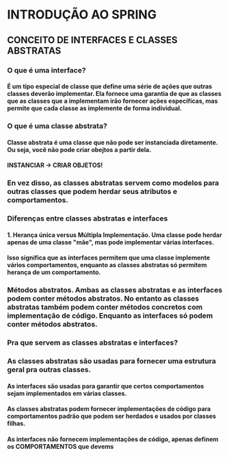 # INTRODUÇÃO AO SPRING

## CONCEITO DE INTERFACES E CLASSES ABSTRATAS

### O que é uma interface?

#### É um tipo especial de classe que define uma série de ações que outras classes deverão implementar. Ela fornece uma garantia de que as classes que as classes que a implementam irão fornecer ações  específicas, mas permite que cada classe as implemente de forma individual.

### O que é uma classe abstrata?

#### Classe abstrata é uma classe que não pode ser instanciada diretamente. Ou seja, você não pode criar obejtos a partir dela.

#### INSTANCIAR -> CRIAR OBJETOS!

### En vez disso, as classes abstratas servem como modelos para outras classes que podem herdar seus atributos e comportamentos.

### Diferenças entre classes abstratas e interfaces

#### 1. Herança única versus Múltipla Implementação. Uma classe pode herdar apenas de uma classe "mãe", mas pode implementar várias interfaces.

#### Isso significa que as interfaces permitem que uma classe implemente vários comportamentos, enquanto as classes abstratas só permitem herança de um comportamento.

### Métodos abstratos. Ambas as classes abstratas e as interfaces podem conter métodos abstratos. No entanto as classes abstratas também podem conter métodos concretos com implementação de código. Enquanto as interfaces só podem conter métodos abstratos.

### Pra que servem as classes abstratas e interfaces?

### As classes abstratas são usadas para fornecer uma estrutura geral pra outras classes.

#### As interfaces são usadas para garantir que certos comportamentos sejam implementados em várias classes.

#### As classes abstratas podem fornecer implementações de código para comportamentos padrão que podem ser herdados e usados por classes filhas.

#### As interfaces não fornecem implementações de código, apenas definem os COMPORTAMENTOS que devems
